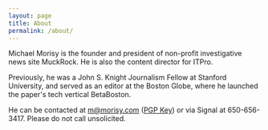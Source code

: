 ```yaml
---
layout: page
title: About
permalink: /about/
---
```


<amp-img width="600" height="300" layout="responsive" src="/assetts/images/charles.jpg"></amp-img>

Michael Morisy is the founder and president of non-profit investigative news site MuckRock. He is also the content director for ITPro.

Previously, he was a John S. Knight Journalism Fellow at Stanford University, and served as an editor at the Boston Globe, where he launched the paper's tech vertical BetaBoston.

He can be contacted at m@morisy.com ([PGP Key](https://keybase.io/morisy)) or via Signal at 650-656-3417. Please do not call unsolicited.